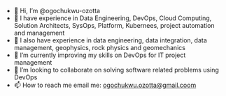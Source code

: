 - 👋 Hi, I’m @ogochukwu-ozotta
- 👀 I have experience in Data Engineering, DevOps, Cloud Computing, Solution Architects, SysOps, Platform, Kubernees, project automation and management
- 👀 I also have experience in data engineering, data integration, data management, geophysics, rock physics and geomechanics
- 🌱 I’m currently improving my skills on DevOps for IT project management 
- 💞️ I’m looking to collaborate on solving software related problems using DevOps
- 📫 How to reach me email me: ogochukwu.ozotta@gmail.coom

<!---
ogochukwu-ozotta/ogochukwu-ozotta is a ✨ special ✨ repository because its `README.md` (this file) appears on your GitHub profile.
You can click the Preview link to take a look at your changes.
--->
